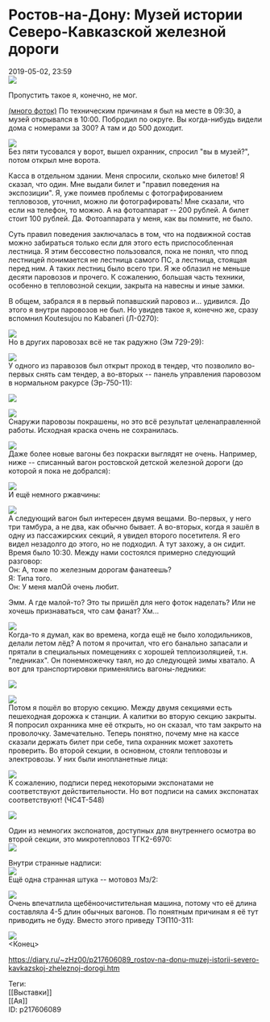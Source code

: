 Ростов-на-Дону: Музей истории Северо-Кавказской железной дороги
================================================================

   
 2019-05-02, 23:59   
    [![](pics/ctLKH6Hl.jpg)](https://i.imgur.com/ctLKH6H.jpg)     
   
 Пропустить такое я, конечно, не мог.   
   
  [(много фоток)](https://zHz00.diary.ru/p217606089.htm?index=1#linkmore217606089m1)    По техническим причинам я был на месте в 09:30, а музей открывался в 10:00. Побродил по округе. Вы когда-нибудь видели дома с номерами за 300? А там и до 500 доходит.   
   
   [![](pics/vwnfIt4l.jpg)](https://i.imgur.com/vwnfIt4.jpg)     
 Без пяти тусовался у ворот, вышел охранник, спросил "вы в музей?", потом открыл мне ворота.   
   
 Касса в отдельном здании. Меня спросили, сколько мне билетов! Я сказал, что один. Мне выдали билет и "правил поведения на экспозиции". Я, уже поимев проблемы с фотографированием тепловозов, уточнил, можно ли фотографировать! Мне сказали, что если на телефон, то можно. А на фотоаппарат -- 200 рублей. А билет стоит 100 рублей. Да. Фотоаппарата у меня, как вы помните, не было.   
   
 Суть правил поведения заключалась в том, что на подвижной состав можно забираться только если для этого есть приспособленная лестница. Я этим бессовестно пользовался, пока не понял, что ппод лестницей понимается не лестница самого ПС, а лестница, стоящая перед ним. А таких лестниц было всего три. Я же облазил не меньше десяти паровозов и прочего. К сожалению, большая часть техники, особенно в тепловозной секции, закрыта на навесны и иные замки.   
   
 В общем, забрался я в первый попавшский паровоз и... удивился. До этого я внутри паровозов не был. Но увидев такое я, конечно же, сразу вспомнил Koutesujou no Kabaneri (Л-0270):   
   
   [![](pics/NvzVTdBl.jpg)](https://i.imgur.com/NvzVTdB.jpg)     
 Но в других паровозах всё не так радужно (Эм 729-29):   
   
   [![](pics/v3NJ9H2l.jpg)](https://i.imgur.com/v3NJ9H2.jpg)     
 У одного из паравозов был открыт проход в тендер, что позволило во-первых снять сам тендер, а во-вторых -- панель управления паровозом в нормальном ракурсе (Эр-750-11):   
   
   [![](pics/1V0MnJDl.jpg)](https://i.imgur.com/1V0MnJD.jpg)     
   
   [![](pics/fGINYJol.jpg)](https://i.imgur.com/fGINYJo.jpg)     
 Снаружи паровозы покрашены, но это всё результат целенаправленной работы. Исходная краска очень не сохранилась.   
   
   [![](pics/G1gNCqsl.jpg)](https://i.imgur.com/G1gNCqs.jpg)     
 Даже более новые вагоны без покраски выглядят не очень. Например, ниже -- списанный вагон ростовской детской железной дороги (до которой я пока не добрался):   
   
   [![](pics/vW3G9t6l.jpg)](https://i.imgur.com/vW3G9t6.jpg)     
 И ещё немного ржавчины:   
   
   [![](pics/FHtDS7Bl.jpg)](https://i.imgur.com/FHtDS7B.jpg)     
 А следующий вагон был интересен двумя вещами. Во-первых, у него три тамбура, а не два, как обычно бывает. А во-вторых, когда я зашёл в одну из пассажирских секций, я увидел второго посетителя. Я его видел незадолго до этого, но не подходил. А тут захожу, а он сидит. Время было 10:30. Между нами состоялся примерно следующий разговор:   
 Он: А, тоже по железным дорогам фанатеешь?   
 Я: Типа того.   
 Он: У меня малОй очень любит.   
   
 Эмм. А где малой-то? Это ты пришёл для него фоток наделать? Или не хочешь признаваться, что сам фанат? Хм...   
   
   [![](pics/i7o3uC5l.jpg)](https://i.imgur.com/i7o3uC5.jpg)     
 Когда-то я думал, как во времена, когда ещё не было холодильников, делали летом лёд? А потом я прочитал, что его банально запасали и прятали в специальных помещениях с хорошей теплоизоляцией, т.н. "ледниках". Он понемножечку таял, но до следующей зимы хватало. А вот для транспортировки применялись вагоны-ледники:   
   
   [![](pics/JjeFK0ul.jpg)](https://i.imgur.com/JjeFK0u.jpg)     
   
   [![](pics/CSbOXQYl.jpg)](https://i.imgur.com/CSbOXQY.jpg)     
 Потом я пошёл во вторую секцию. Между двумя секциями есть пешеходная дорожка к станции. А калитки во вторую секцию закрыты. Я попросил охранника мне её открыть, но он сказал, что там закрыто на проволочку. Замечательно. Теперь понятно, почему мне на кассе сказали держать билет при себе, типа охранник может захотеть проверить. Во второй секции, в основном, стояли тепловозы и электровозы. У них были инопланетные лица:   
   
   [![](pics/E7KBb74l.jpg)](https://i.imgur.com/E7KBb74.jpg)     
 К сожалению, подписи перед некоторыми экспонатами не соответствуют действительности. Но вот подписи на самих экспонатах соответствуют! (ЧС4Т-548)   
   
   [![](pics/7GMaKfFl.jpg)](https://i.imgur.com/7GMaKfF.jpg)     
   
 Один из немногих экспонатов, доступных для внутреннего осмотра во второй секции, это микротепловоз ТГК2-6970:   
   [![](pics/NP0AltVl.jpg)](https://i.imgur.com/NP0AltV.jpg)     
   
 Внутри странные надписи:   
   [![](pics/vDHZkHul.jpg)](https://i.imgur.com/vDHZkHu.jpg)     
 Ещё одна странная штука -- мотовоз Мз/2:   
   
   [![](pics/IrzFLeul.jpg)](https://i.imgur.com/IrzFLeu.jpg)     
 Очень впечатлила щебёноочистительная машина, потому что её длина составляла 4-5 длин обычных вагонов. По понятным причинам я её тут приводить не буду. Вместо этого приведу ТЭП10-311:   
   
   [![](pics/eRmzPLsl.jpg)](https://i.imgur.com/eRmzPLs.jpg)     
 <Конец>     
    
 <https://diary.ru/~zHz00/p217606089_rostov-na-donu-muzej-istorii-severo-kavkazskoj-zheleznoj-dorogi.htm>   
   
 Теги:   
 [[Выставки]]   
 [[Ая]]   
 ID: p217606089